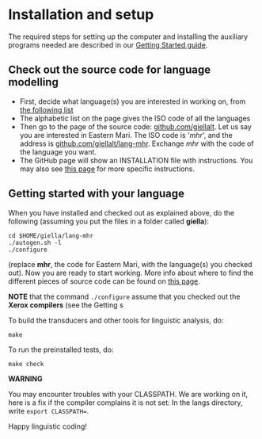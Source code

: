

# Installation and setup


The required steps for setting up the computer and installing the
auxiliary programs needed are described in our
[Getting Started guide](../GettingStarted.html).


## Check out the source code for language modelling


* First, decide what language(s) you are interested in working on, from 
  [the following list](https://giellalt.uit.no/lang/index.html)
* The alphabetic list on the page gives the ISO code of all the languages
* Then go to the page of the source code: [github.com/giellalt](https://github.com/giellalt).
  Let us say you are interested in Eastern Mari. The ISO code is '*mhr*', 
  and the address is [github.com/giellalt/lang-mhr](https://github.com/giellalt/lang-mhr). 
  Exchange *mhr* with the code of the language you want.
* The GitHub page will show an INSTALLATION file with instructions. You may also
  see [this page](https://giellalt.uit.no/infra/SetUpTheFiles.html) for more
  specific instructions.


## Getting started with your language


When you have installed and checked out as explained above, do the following (assuming you put the files in a folder called **giella**):


```
cd $HOME/giella/lang-mhr
./autogen.sh -l
./configure
```


(replace **mhr**, the code for Eastern Mari, with the language(s) you checked out). Now
you are ready to start working. More info about where to find the different
pieces of source code can be found on [this page](NewinfraCatalogues.html).


**NOTE** that the command `./configure` assume that you checked out the 
**Xerox compilers** (see the Getting s


To build the transducers and other tools for linguistic analysis, do:


```make```


To run the preinstalled tests, do:


```make check```






**WARNING**


You may encounter troubles with your CLASSPATH. We are working on it, 
here is a fix if the compiler complains it is not set:
In the langs directory, write `export CLASSPATH=`.


Happy linguistic coding!
